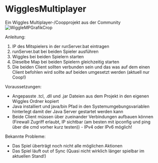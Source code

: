 # WigglesMultiplayer
Ein Wiggles Multiplayer-/Coopprojekt aus der Community
![WiggleMPGrafikCrop](https://github.com/itsme12345678910/WigglesMultiplayer/assets/119706537/65400d10-09e0-4ea3-b1c2-4263a7a56ebf)

Anleitung:
  1. IP des Mitspielers in der runServer.bat eintragen
  2. runServer.bat bei beiden Spieler ausführen
  3. Wiggles bei beiden Spielern starten
  4. Dieselbe Map bei beiden Spielern gleichzeitig starten
  5. Die beiden Client sollten verbunden sein und das was auf dem einen Client befohlen wird sollte auf beiden umgesetzt werden (aktuell nur Coop!) 

Voraussetzungen:
- Angepasste .tcl, .dll und .jar Dateien aus dem Projekt in den eigenen Wiggles Ordner kopiert
- Java installiert und java/bin Pfad in den Systemumgebungsvariablen hinterlegt damit der Java Server gestartet werden kann
- Beide Client müssen über zueinander Verbindungen aufbauen können (Firewall Zugriff erlaubt, IP sichtbar (am besten mit ipconfig und ping über die cmd vorher kurz testen)) - IPv4 oder IPv6 möglich!

Bekannte Probleme:
- Das Spiel überträgt noch nicht alle möglichen Aktionen
- Das Spiel läuft out of Sync (Quasi nicht wirklich länger spielbar im aktuellen Stand!)
